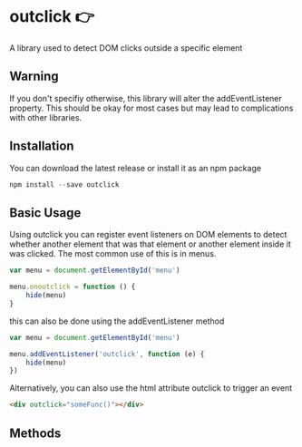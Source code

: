 # outclick 👉
A library used to detect DOM clicks outside a specific element



## Warning
If you don't specifiy otherwise, this library will alter the addEventListener property. This should be okay for most cases but may lead to complications with other libraries. 

## Installation
You can download the latest release or install it as an npm package
```javascript
npm install --save outclick
```

## Basic Usage
Using outclick you can register event listeners on DOM elements to detect whether another element that was that element or another element inside it was clicked.
The most common use of this is in menus.

```javascript
var menu = document.getElementById('menu')

menu.onoutclick = function () {
	hide(menu)
}
```

this can also be done using the addEventListener method

```javascript
var menu = document.getElementById('menu')

menu.addEventListener('outclick', function (e) {
	hide(menu)
})

```

Alternatively, you can also use the html attribute outclick to trigger an event
```html
<div outclick="someFunc()"></div>
```

## Methods

### 